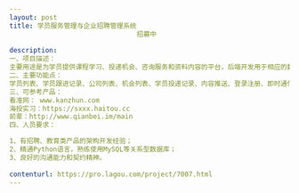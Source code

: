 ```yaml
---                
layout: post       
title: 学员服务管理与企业招聘管理系统
                                招募中
           
description: 
一、项目描述：
主要用途是为学员提供课程学习、投递机会、咨询服务和资料内容的平台，后端开发用于相应的数据管理和内部不同角色负责某些功能模块的数据维护管理
二、主要功能点：
学员列表、学员跟进记录、公司列表、机会列表、学员投递记录、内容推送、登录注册、即时通信、课程列表（直播、点播接口）、学员任务管理、学员Wiki
三、可参考产品：
看准网： www.kanzhun.com 
海投实习：https://sxxx.haitou.cc
前辈：http://www.qianbei.im/main
四、人员要求：

1、有招聘、教育类产品的架构开发经验；
2、精通Python语言，熟练使用MySQL等关系型数据库；
3、良好的沟通能力和契约精神。
     
contenturl: https://pro.lagou.com/project/7007.html      
---                 
```

